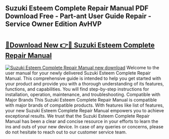 ## Suzuki Esteem Complete Repair Manual PDF Download Free - Part-ant User Guide Repair - Service Owner Edition AvHVP

# <h2><a href="http://bc47715.oget.top/?id=Suzuki+Esteem+Complete+Repair+Manual">🔗Download New 👉🔴 Suzuki Esteem Complete Repair Manual</a></h2>

[![Suzuki Esteem Complete Repair Manual new download](https://i.imgur.com/5g1atiW.png)](http://bc47715.oget.top/?id=Suzuki+Esteem+Complete+Repair+Manual)
Welcome to the user manual for your newly delivered Suzuki Esteem Complete Repair Manual. This comprehensive guide is intended to help you get started with your product and provide you with a thorough understanding of its features, functions, and capabilities. You will find step-by-step instructions for installation, operation, maintenance, and troubleshooting. Compatible with Major Brands This Suzuki Esteem Complete Repair Manual is compatible with major brands of compatible products. With features like list of features, your new Suzuki Esteem Complete Repair Manual empowers you to achieve exceptional results. We trust that the Suzuki Esteem Complete Repair Manual has been a clear and concise resource in your efforts to learn the ins and outs of your new device. In case of any queries or concerns, please do not hesitate to reach out to our customer service team.
